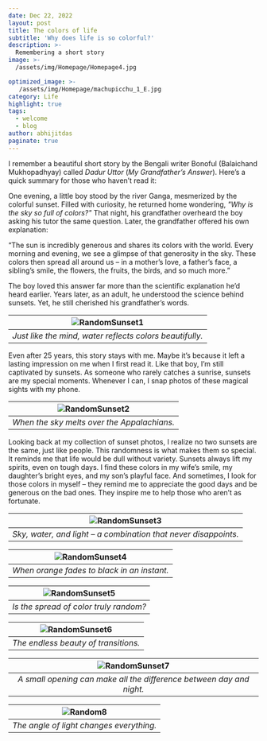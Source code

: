```yaml
---
date: Dec 22, 2022
layout: post
title: The colors of life
subtitle: 'Why does life is so colorful?'
description: >-
  Remembering a short story
image: >-
  /assets/img/Homepage/Homepage4.jpg

optimized_image: >-
   /assets/img/Homepage/machupicchu_1_E.jpg
category: Life
highlight: true
tags:
  - welcome
  - blog
author: abhijitdas
paginate: true
---
```

I remember a beautiful short story by the Bengali writer Bonoful (Balaichand Mukhopadhyay) called *Dadur Uttor* (*My Grandfather’s Answer*). Here’s a quick summary for those who haven’t read it:

One evening, a little boy stood by the river Ganga, mesmerized by the colorful sunset. Filled with curiosity, he returned home wondering, *"Why is the sky so full of colors?"* That night, his grandfather overheard the boy asking his tutor the same question. Later, the grandfather offered his own explanation:  

“The sun is incredibly generous and shares its colors with the world. Every morning and evening, we see a glimpse of that generosity in the sky. These colors then spread all around us – in a mother’s love, a father’s face, a sibling’s smile, the flowers, the fruits, the birds, and so much more.”

The boy loved this answer far more than the scientific explanation he’d heard earlier. Years later, as an adult, he understood the science behind sunsets. Yet, he still cherished his grandfather’s words.

| ![RandomSunset1](\assets\img\Homepage\Sunset_3.jpg) |
|:--:|
| *Just like the mind, water reflects colors beautifully.* |

Even after 25 years, this story stays with me. Maybe it’s because it left a lasting impression on me when I first read it. Like that boy, I’m still captivated by sunsets. As someone who rarely catches a sunrise, sunsets are my special moments. Whenever I can, I snap photos of these magical sights with my phone.

| ![RandomSunset2](\assets\img\Homepage\Sunset_7.jpg) |
|:--:|
| *When the sky melts over the Appalachians.* |

Looking back at my collection of sunset photos, I realize no two sunsets are the same, just like people. This randomness is what makes them so special. It reminds me that life would be dull without variety. Sunsets always lift my spirits, even on tough days. I find these colors in my wife’s smile, my daughter’s bright eyes, and my son’s playful face. And sometimes, I look for those colors in myself – they remind me to appreciate the good days and be generous on the bad ones. They inspire me to help those who aren’t as fortunate.

| ![RandomSunset3](\assets\img\Homepage\Sunset_10.jpg) |
|:--:|
| *Sky, water, and light – a combination that never disappoints.* |

| ![RandomSunset4](\assets\img\Homepage\Sunset_4.jpg) |
|:--:|
| *When orange fades to black in an instant.* |

| ![RandomSunset5](\assets\img\Homepage\Sunset_5.jpg) |
|:--:|
| *Is the spread of color truly random?* |

| ![RandomSunset6](\assets\img\Homepage\Sunset_8.jpg) |
|:--:|
| *The endless beauty of transitions.* |

| ![RandomSunset7](\assets\img\Homepage\Sunset_9.jpg) |
|:--:|
| *A small opening can make all the difference between day and night.* |

| ![Random8](\assets\img\Homepage\LebauerPark_night.png) |
|:--:|
| *The angle of light changes everything.* |
